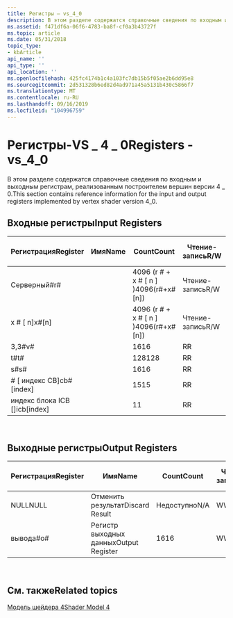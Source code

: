```yaml
---
title: Регистры — vs_4_0
description: В этом разделе содержатся справочные сведения по входным и выходным регистрам, реализованным построителем вершин версии 4 \_ 0.
ms.assetid: f471df6a-06f6-4783-ba8f-cf0a3b43727f
ms.topic: article
ms.date: 05/31/2018
topic_type:
- kbArticle
api_name: ''
api_type: ''
api_location: ''
ms.openlocfilehash: 425fc4174b1c4a103fc7db15b5f05ae2b6dd95e8
ms.sourcegitcommit: 2d531328b6ed82d4ad971a45a5131b430c5866f7
ms.translationtype: MT
ms.contentlocale: ru-RU
ms.lasthandoff: 09/16/2019
ms.locfileid: "104996759"
---
```

# <a name="registers---vs_4_0"></a><span data-ttu-id="a0765-103">Регистры-VS \_ 4 \_ 0</span><span class="sxs-lookup"><span data-stu-id="a0765-103">Registers - vs\_4\_0</span></span>

<span data-ttu-id="a0765-104">В этом разделе содержатся справочные сведения по входным и выходным регистрам, реализованным построителем вершин версии 4 \_ 0.</span><span class="sxs-lookup"><span data-stu-id="a0765-104">This section contains reference information for the input and output registers implemented by vertex shader version 4\_0.</span></span>

## <a name="input-registers"></a><span data-ttu-id="a0765-105">Входные регистры</span><span class="sxs-lookup"><span data-stu-id="a0765-105">Input Registers</span></span>



| <span data-ttu-id="a0765-106">Регистрация</span><span class="sxs-lookup"><span data-stu-id="a0765-106">Register</span></span>      | <span data-ttu-id="a0765-107">Имя</span><span class="sxs-lookup"><span data-stu-id="a0765-107">Name</span></span> | <span data-ttu-id="a0765-108">Count</span><span class="sxs-lookup"><span data-stu-id="a0765-108">Count</span></span>              | <span data-ttu-id="a0765-109">Чтение-запись</span><span class="sxs-lookup"><span data-stu-id="a0765-109">R/W</span></span> | <span data-ttu-id="a0765-110">Измерение</span><span class="sxs-lookup"><span data-stu-id="a0765-110">Dimension</span></span> | <span data-ttu-id="a0765-111">Индексация по r\#</span><span class="sxs-lookup"><span data-stu-id="a0765-111">Indexable by r\#</span></span> | <span data-ttu-id="a0765-112">Значения по умолчанию</span><span class="sxs-lookup"><span data-stu-id="a0765-112">Defaults</span></span> | <span data-ttu-id="a0765-113">Требуется ДКЛ</span><span class="sxs-lookup"><span data-stu-id="a0765-113">Requires DCL</span></span> |
|---------------|------|--------------------|-----|-----------|------------------|----------|--------------|
| <span data-ttu-id="a0765-114">Cерверный\#</span><span class="sxs-lookup"><span data-stu-id="a0765-114">r\#</span></span>           |      | <span data-ttu-id="a0765-115">4096 (r \# + x \# \[ n \] )</span><span class="sxs-lookup"><span data-stu-id="a0765-115">4096(r\#+x\#\[n\])</span></span> | <span data-ttu-id="a0765-116">Чтение-запись</span><span class="sxs-lookup"><span data-stu-id="a0765-116">R/W</span></span> | <span data-ttu-id="a0765-117">4</span><span class="sxs-lookup"><span data-stu-id="a0765-117">4</span></span>         | <span data-ttu-id="a0765-118">нет</span><span class="sxs-lookup"><span data-stu-id="a0765-118">No</span></span>               | <span data-ttu-id="a0765-119">None</span><span class="sxs-lookup"><span data-stu-id="a0765-119">None</span></span>     | <span data-ttu-id="a0765-120">Да</span><span class="sxs-lookup"><span data-stu-id="a0765-120">Yes</span></span>          |
| <span data-ttu-id="a0765-121">x \# \[ n\]</span><span class="sxs-lookup"><span data-stu-id="a0765-121">x\#\[n\]</span></span>      |      | <span data-ttu-id="a0765-122">4096 (r \# + x \# \[ n \] )</span><span class="sxs-lookup"><span data-stu-id="a0765-122">4096(r\#+x\#\[n\])</span></span> | <span data-ttu-id="a0765-123">Чтение-запись</span><span class="sxs-lookup"><span data-stu-id="a0765-123">R/W</span></span> | <span data-ttu-id="a0765-124">4</span><span class="sxs-lookup"><span data-stu-id="a0765-124">4</span></span>         | <span data-ttu-id="a0765-125">Да</span><span class="sxs-lookup"><span data-stu-id="a0765-125">Yes</span></span>              | <span data-ttu-id="a0765-126">Нет</span><span class="sxs-lookup"><span data-stu-id="a0765-126">None</span></span>     | <span data-ttu-id="a0765-127">Да</span><span class="sxs-lookup"><span data-stu-id="a0765-127">Yes</span></span>          |
| <span data-ttu-id="a0765-128">3,3\#</span><span class="sxs-lookup"><span data-stu-id="a0765-128">v\#</span></span>           |      | <span data-ttu-id="a0765-129">16</span><span class="sxs-lookup"><span data-stu-id="a0765-129">16</span></span>                 | <span data-ttu-id="a0765-130">R</span><span class="sxs-lookup"><span data-stu-id="a0765-130">R</span></span>   | <span data-ttu-id="a0765-131">4</span><span class="sxs-lookup"><span data-stu-id="a0765-131">4</span></span>         | <span data-ttu-id="a0765-132">Да</span><span class="sxs-lookup"><span data-stu-id="a0765-132">Yes</span></span>              | <span data-ttu-id="a0765-133">Нет</span><span class="sxs-lookup"><span data-stu-id="a0765-133">None</span></span>     | <span data-ttu-id="a0765-134">Да</span><span class="sxs-lookup"><span data-stu-id="a0765-134">Yes</span></span>          |
| <span data-ttu-id="a0765-135">t\#</span><span class="sxs-lookup"><span data-stu-id="a0765-135">t\#</span></span>           |      | <span data-ttu-id="a0765-136">128</span><span class="sxs-lookup"><span data-stu-id="a0765-136">128</span></span>                | <span data-ttu-id="a0765-137">R</span><span class="sxs-lookup"><span data-stu-id="a0765-137">R</span></span>   | <span data-ttu-id="a0765-138">1</span><span class="sxs-lookup"><span data-stu-id="a0765-138">1</span></span>         | <span data-ttu-id="a0765-139">Нет</span><span class="sxs-lookup"><span data-stu-id="a0765-139">No</span></span>               | <span data-ttu-id="a0765-140">None</span><span class="sxs-lookup"><span data-stu-id="a0765-140">None</span></span>     | <span data-ttu-id="a0765-141">Да</span><span class="sxs-lookup"><span data-stu-id="a0765-141">Yes</span></span>          |
| <span data-ttu-id="a0765-142">s\#</span><span class="sxs-lookup"><span data-stu-id="a0765-142">s\#</span></span>           |      | <span data-ttu-id="a0765-143">16</span><span class="sxs-lookup"><span data-stu-id="a0765-143">16</span></span>                 | <span data-ttu-id="a0765-144">R</span><span class="sxs-lookup"><span data-stu-id="a0765-144">R</span></span>   | <span data-ttu-id="a0765-145">1</span><span class="sxs-lookup"><span data-stu-id="a0765-145">1</span></span>         | <span data-ttu-id="a0765-146">Нет</span><span class="sxs-lookup"><span data-stu-id="a0765-146">No</span></span>               | <span data-ttu-id="a0765-147">None</span><span class="sxs-lookup"><span data-stu-id="a0765-147">None</span></span>     | <span data-ttu-id="a0765-148">Да</span><span class="sxs-lookup"><span data-stu-id="a0765-148">Yes</span></span>          |
| <span data-ttu-id="a0765-149">\# \[ индекс CB\]</span><span class="sxs-lookup"><span data-stu-id="a0765-149">cb\#\[index\]</span></span> |      | <span data-ttu-id="a0765-150">15</span><span class="sxs-lookup"><span data-stu-id="a0765-150">15</span></span>                 | <span data-ttu-id="a0765-151">R</span><span class="sxs-lookup"><span data-stu-id="a0765-151">R</span></span>   | <span data-ttu-id="a0765-152">4</span><span class="sxs-lookup"><span data-stu-id="a0765-152">4</span></span>         | <span data-ttu-id="a0765-153">Да (содержимое)</span><span class="sxs-lookup"><span data-stu-id="a0765-153">Yes(Contents)</span></span>    | <span data-ttu-id="a0765-154">Нет</span><span class="sxs-lookup"><span data-stu-id="a0765-154">None</span></span>     | <span data-ttu-id="a0765-155">Да</span><span class="sxs-lookup"><span data-stu-id="a0765-155">Yes</span></span>          |
| <span data-ttu-id="a0765-156">индекс блока ICB \[\]</span><span class="sxs-lookup"><span data-stu-id="a0765-156">icb\[index\]</span></span>  |      | <span data-ttu-id="a0765-157">1</span><span class="sxs-lookup"><span data-stu-id="a0765-157">1</span></span>                  | <span data-ttu-id="a0765-158">R</span><span class="sxs-lookup"><span data-stu-id="a0765-158">R</span></span>   | <span data-ttu-id="a0765-159">4</span><span class="sxs-lookup"><span data-stu-id="a0765-159">4</span></span>         | <span data-ttu-id="a0765-160">Да (содержимое)</span><span class="sxs-lookup"><span data-stu-id="a0765-160">Yes(Contents)</span></span>    | <span data-ttu-id="a0765-161">Нет</span><span class="sxs-lookup"><span data-stu-id="a0765-161">None</span></span>     | <span data-ttu-id="a0765-162">Да</span><span class="sxs-lookup"><span data-stu-id="a0765-162">Yes</span></span>          |



 

## <a name="output-registers"></a><span data-ttu-id="a0765-163">Выходные регистры</span><span class="sxs-lookup"><span data-stu-id="a0765-163">Output Registers</span></span>



| <span data-ttu-id="a0765-164">Регистрация</span><span class="sxs-lookup"><span data-stu-id="a0765-164">Register</span></span> | <span data-ttu-id="a0765-165">Имя</span><span class="sxs-lookup"><span data-stu-id="a0765-165">Name</span></span>            | <span data-ttu-id="a0765-166">Count</span><span class="sxs-lookup"><span data-stu-id="a0765-166">Count</span></span> | <span data-ttu-id="a0765-167">Чтение-запись</span><span class="sxs-lookup"><span data-stu-id="a0765-167">R/W</span></span> | <span data-ttu-id="a0765-168">Измерение</span><span class="sxs-lookup"><span data-stu-id="a0765-168">Dimension</span></span> | <span data-ttu-id="a0765-169">Индексация по r\#</span><span class="sxs-lookup"><span data-stu-id="a0765-169">Indexable by r\#</span></span> | <span data-ttu-id="a0765-170">Значения по умолчанию</span><span class="sxs-lookup"><span data-stu-id="a0765-170">Defaults</span></span> | <span data-ttu-id="a0765-171">Требуется ДКЛ</span><span class="sxs-lookup"><span data-stu-id="a0765-171">Requires DCL</span></span> |
|----------|-----------------|-------|-----|-----------|------------------|----------|--------------|
| <span data-ttu-id="a0765-172">NULL</span><span class="sxs-lookup"><span data-stu-id="a0765-172">NULL</span></span>     | <span data-ttu-id="a0765-173">Отменить результат</span><span class="sxs-lookup"><span data-stu-id="a0765-173">Discard Result</span></span>  | <span data-ttu-id="a0765-174">Недоступно</span><span class="sxs-lookup"><span data-stu-id="a0765-174">N/A</span></span>   | <span data-ttu-id="a0765-175">W</span><span class="sxs-lookup"><span data-stu-id="a0765-175">W</span></span>   | <span data-ttu-id="a0765-176">Недоступно</span><span class="sxs-lookup"><span data-stu-id="a0765-176">N/A</span></span>       | <span data-ttu-id="a0765-177">Недоступно</span><span class="sxs-lookup"><span data-stu-id="a0765-177">N/A</span></span>              | <span data-ttu-id="a0765-178">Недоступно</span><span class="sxs-lookup"><span data-stu-id="a0765-178">N/A</span></span>      | <span data-ttu-id="a0765-179">Нет</span><span class="sxs-lookup"><span data-stu-id="a0765-179">No</span></span>           |
| <span data-ttu-id="a0765-180">вывода\#</span><span class="sxs-lookup"><span data-stu-id="a0765-180">o\#</span></span>      | <span data-ttu-id="a0765-181">Регистр выходных данных</span><span class="sxs-lookup"><span data-stu-id="a0765-181">Output Register</span></span> | <span data-ttu-id="a0765-182">16</span><span class="sxs-lookup"><span data-stu-id="a0765-182">16</span></span>    | <span data-ttu-id="a0765-183">W</span><span class="sxs-lookup"><span data-stu-id="a0765-183">W</span></span>   | <span data-ttu-id="a0765-184">Недоступно</span><span class="sxs-lookup"><span data-stu-id="a0765-184">N/A</span></span>       | <span data-ttu-id="a0765-185">Недоступно</span><span class="sxs-lookup"><span data-stu-id="a0765-185">N/A</span></span>              | <span data-ttu-id="a0765-186">4</span><span class="sxs-lookup"><span data-stu-id="a0765-186">4</span></span>        | <span data-ttu-id="a0765-187">Да</span><span class="sxs-lookup"><span data-stu-id="a0765-187">Yes</span></span>          |



 

## <a name="related-topics"></a><span data-ttu-id="a0765-188">См. также</span><span class="sxs-lookup"><span data-stu-id="a0765-188">Related topics</span></span>

<dl> <dt>

[<span data-ttu-id="a0765-189">Модель шейдера 4</span><span class="sxs-lookup"><span data-stu-id="a0765-189">Shader Model 4</span></span>](dx-graphics-hlsl-sm4.md)
</dt> </dl>

 

 




